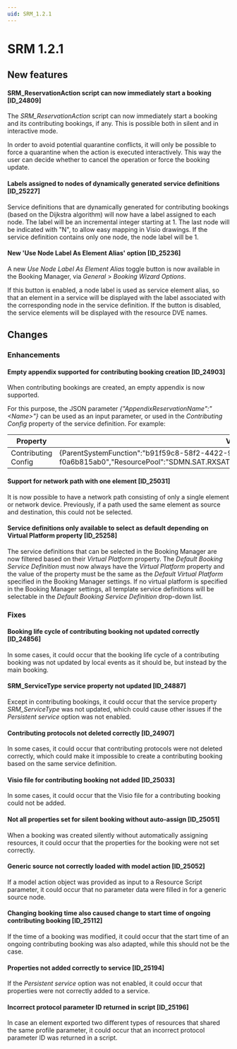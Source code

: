 ```yaml
---
uid: SRM_1.2.1
---
```


# SRM 1.2.1

## New features

#### SRM_ReservationAction script can now immediately start a booking \[ID_24809\]

The *SRM_ReservationAction* script can now immediately start a booking and its contributing bookings, if any. This is possible both in silent and in interactive mode.

In order to avoid potential quarantine conflicts, it will only be possible to force a quarantine when the action is executed interactively. This way the user can decide whether to cancel the operation or force the booking update.

#### Labels assigned to nodes of dynamically generated service definitions \[ID_25227\]

Service definitions that are dynamically generated for contributing bookings (based on the Dijkstra algorithm) will now have a label assigned to each node. The label will be an incremental integer starting at 1. The last node will be indicated with "N", to allow easy mapping in Visio drawings. If the service definition contains only one node, the node label will be 1.

#### New 'Use Node Label As Element Alias' option \[ID_25236\]

A new *Use Node Label As Element Alias* toggle button is now available in the Booking Manager, via *General* > *Booking Wizard Options*.

If this button is enabled, a node label is used as service element alias, so that an element in a service will be displayed with the label associated with the corresponding node in the service definition. If the button is disabled, the service elements will be displayed with the resource DVE names.

## Changes

### Enhancements

#### Empty appendix supported for contributing booking creation \[ID_24903\]

When contributing bookings are created, an empty appendix is now supported.

For this purpose, the JSON parameter *{"AppendixReservationName":"\<Name>"}* can be used as an input parameter, or used in the *Contributing Config* property of the service definition. For example:

| Property | Value |
|----------|-------|
| Contributing Config | {ParentSystemFunction":"b91f59c8-58f2-4422-9a28-f0a6b815ab0","ResourcePool":"SDMN.SAT.RXSAT","AppendixReservationName":"",LifeCycle":"Locked"} |

#### Support for network path with one element \[ID_25031\]

It is now possible to have a network path consisting of only a single element or network device. Previously, if a path used the same element as source and destination, this could not be selected.

#### Service definitions only available to select as default depending on Virtual Platform property \[ID_25258\]

The service definitions that can be selected in the Booking Manager are now filtered based on their *Virtual Platform* property. The *Default Booking Service Definition* must now always have the *Virtual Platform* property and the value of the property must be the same as the *Default Virtual Platform* specified in the Booking Manager settings. If no virtual platform is specified in the Booking Manager settings, all template service definitions will be selectable in the *Default Booking Service Definition* drop-down list.

### Fixes

#### Booking life cycle of contributing booking not updated correctly \[ID_24856\]

In some cases, it could occur that the booking life cycle of a contributing booking was not updated by local events as it should be, but instead by the main booking.

#### SRM_ServiceType service property not updated \[ID_24887\]

Except in contributing bookings, it could occur that the service property *SRM_ServiceType* was not updated, which could cause other issues if the *Persistent service* option was not enabled.

#### Contributing protocols not deleted correctly \[ID_24907\]

In some cases, it could occur that contributing protocols were not deleted correctly, which could make it impossible to create a contributing booking based on the same service definition.

#### Visio file for contributing booking not added \[ID_25033\]

In some cases, it could occur that the Visio file for a contributing booking could not be added.

#### Not all properties set for silent booking without auto-assign \[ID_25051\]

When a booking was created silently without automatically assigning resources, it could occur that the properties for the booking were not set correctly.

#### Generic source not correctly loaded with model action \[ID_25052\]

If a model action object was provided as input to a Resource Script parameter, it could occur that no parameter data were filled in for a generic source node.

#### Changing booking time also caused change to start time of ongoing contributing booking \[ID_25112\]

If the time of a booking was modified, it could occur that the start time of an ongoing contributing booking was also adapted, while this should not be the case.

#### Properties not added correctly to service \[ID_25194\]

If the *Persistent service* option was not enabled, it could occur that properties were not correctly added to a service.

#### Incorrect protocol parameter ID returned in script \[ID_25196\]

In case an element exported two different types of resources that shared the same profile parameter, it could occur that an incorrect protocol parameter ID was returned in a script.
